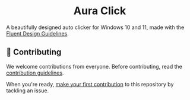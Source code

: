 <h1 align="center">Aura Click</h1>

A beautifully designed auto clicker for Windows 10 and 11, made with the [Fluent Design Guidelines](https://learn.microsoft.com/en-us/windows/apps/design/basics/).

## 👏 Contributing

We welcome contributions from everyone. Before contributing, read the [contribution guidelines](.github/CONTRIBUTING.md).

When you're ready, [make your first contribution](https://github.com/RyanLua/AuraClick/contribute) to this repository by tackling an issue.
